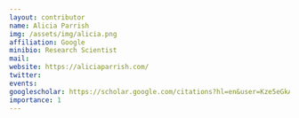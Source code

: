 ```yaml
---
layout: contributor
name: Alicia Parrish
img: /assets/img/alicia.png
affiliation: Google
minibio: Research Scientist
mail: 
website: https://aliciaparrish.com/
twitter: 
events: 
googlescholar: https://scholar.google.com/citations?hl=en&user=Kze5eGkAAAAJ
importance: 1
---
```


